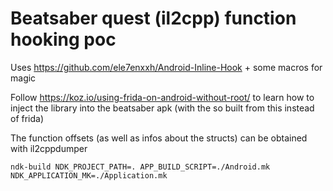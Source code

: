 # Beatsaber quest (il2cpp) function hooking poc

Uses https://github.com/ele7enxxh/Android-Inline-Hook + some macros for magic

Follow https://koz.io/using-frida-on-android-without-root/ to learn how to inject the library into the beatsaber apk (with the so built from this instead of frida)

The function offsets (as well as infos about the structs) can be obtained with il2cppdumper

```
ndk-build NDK_PROJECT_PATH=. APP_BUILD_SCRIPT=./Android.mk NDK_APPLICATION_MK=./Application.mk
```